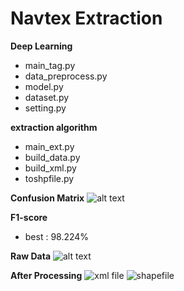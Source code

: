 # Navtex Extraction
**Deep Learning**
- main_tag.py
- data_preprocess.py
- model.py
- dataset.py
- setting.py

**extraction algorithm**
- main_ext.py
- build_data.py
- build_xml.py
- toshpfile.py


**Confusion Matrix**
![alt text](https://i.imgur.com/ZD3rcJn.png)

**F1-score**
- best : 98.224%

**Raw Data**
![alt text](https://i.imgur.com/c59hcj3.png)

**After Processing**
![xml file](https://i.imgur.com/jfNg29q.png)
![shapefile](https://i.imgur.com/17EqiDy.png)
